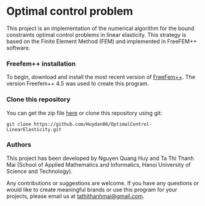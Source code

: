 # Optimal control problem
This project is an implementation of the numerical algorithm for the bound constraints optimal control problems in linear elasticity. This strategy is based on the Finite Element Method (FEM) and implemented in FreeFEM++ software.

### Freefem++ installation
To begin, download and install the most recent version of [FreeFem++](https://freefem.org/). The version Freefem++ 4.5 was used to create this program.

### Clone this repository
You can get the zip file [here](https://github.com/Huydan06/OptimalControl-LinearElasticity/archive/main.zip) or clone this repository using git:
```
git clone https://github.com/Huydan06/OptimalControl-LinearElasticity.git
```

### Authors
This project has been developed by Nguyen Quang Huy and Ta Thi Thanh Mai (School of Applied Mathematics and Informatics, Hanoi University of Science and Technology).

Any contributions or suggestions are welcome. If you have any questions or would like to create meaningful brands or use this program for your projects, please email us at [tathithanhmai@gmail.com](tathithanhmai@gmail.com).
